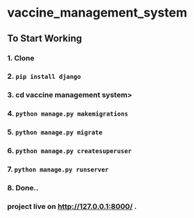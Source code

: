 # vaccine_management_system
## To Start Working
### 1. Clone
### 2. `pip install django`
### 3. cd vaccine management system>
### 4. `python manage.py makemigrations`
### 5.  `python manage.py migrate`
### 6.  `python manage.py createsuperuser`
### 7.  `python manage.py runserver`
### 8. Done..
### project live on http://127.0.0.1:8000/ .
